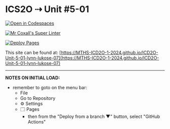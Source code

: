 # ICS2O ⇢ Unit #5-01

[![Open in Codespaces](https://classroom.github.com/assets/launch-codespace-2972f46106e565e64193e422d61a12cf1da4916b45550586e14ef0a7c637dd04.svg)](https://classroom.github.com/open-in-codespaces?assignment_repo_id=19205997)

[![Mr Coxall's Super Linter](https://github.com/MTHS-ICD2O-1-2024/ICD2O-Unit-5-01-lynn-lukose-07/workflows/Mr%20Coxall's%20Super%20Linter/badge.svg)](https://github.com/MTHS-ICD2O-1-2024/ICD2O-Unit-5-01-lynn-lukose-07/actions)

[![Deploy Pages](https://github.com/MTHS-ICD2O-1-2024/ICD2O-Unit-5-01-lynn-lukose-07/workflows/Deploy%20Pages/badge.svg)](https://github.com/MTHS-ICD2O-1-2024/ICD2O-Unit-5-01-lynn-lukose-07/actions)

This site can be found at: [https://MTHS-ICD2O-1-2024.github.io/ICD2O-Unit-5-01-lynn-lukose-07](https://MTHS-ICD2O-1-2024.github.io/ICD2O-Unit-5-01-lynn-lukose-07)

---

**NOTES ON INITIAL LOAD:**
- remember to goto on the menu bar:
  - File
  - Go to Repository
  - ⚙ Settings
  - 🗔 Pages
    - then from the "Deploy from a branch ▼" button, select "GitHub Actions"
